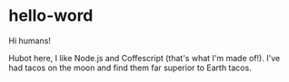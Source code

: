 # hello-word

Hi humans!

Hubot here, I like Node.js and Coffescript (that's what I'm made of!).
I've had tacos on the moon and find them far superior to Earth tacos.
